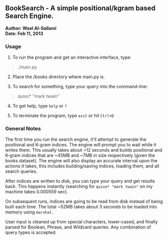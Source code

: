 ## BookSearch - A simple positional/kgram based Search Engine.
**Author: Wael Al-Sallami**   
**Date: Feb 11, 2013**   

### Usage
1. To run the program and get an interactive interface, type:
> ./main.py

2. Place the /books directory where main.py is.

3. To search for something, type your query into the command-line:
> quixo* "mark twain"

4. To get help, type `help` or `?`

5. To terminate the program, type `exit` or hit `Ctrl+D`

### General Notes
The first time you run the search engine, it'll attempt to generate the positional and K-gram indices. The engine will prompt you to wait while it writes them. This usually takes about ~12 seconds and builds positional and K-gram indices that are ~45MB and ~7MB in size respectively (given the books dataset). The engine will also display an accurate interval upon the actions it takes, this includes building/saving indices, loading them, and all search queries.

After indices are written to disk, you can type your query and get results back. This happens instantly (searching for `quixo* "mark twain"` on my machine takes 0.000559 sec).

On subsequent runs, indices are going to be read from disk instead of being built each time. The total ~52MB takes about 3 seconds to be loaded into memory using `marshal`.

User input is cleaned up from special characters, lower-cased, and finally parsed for Boolean, Phrase, and Wildcard queries. Any combination of query types is accepted.
